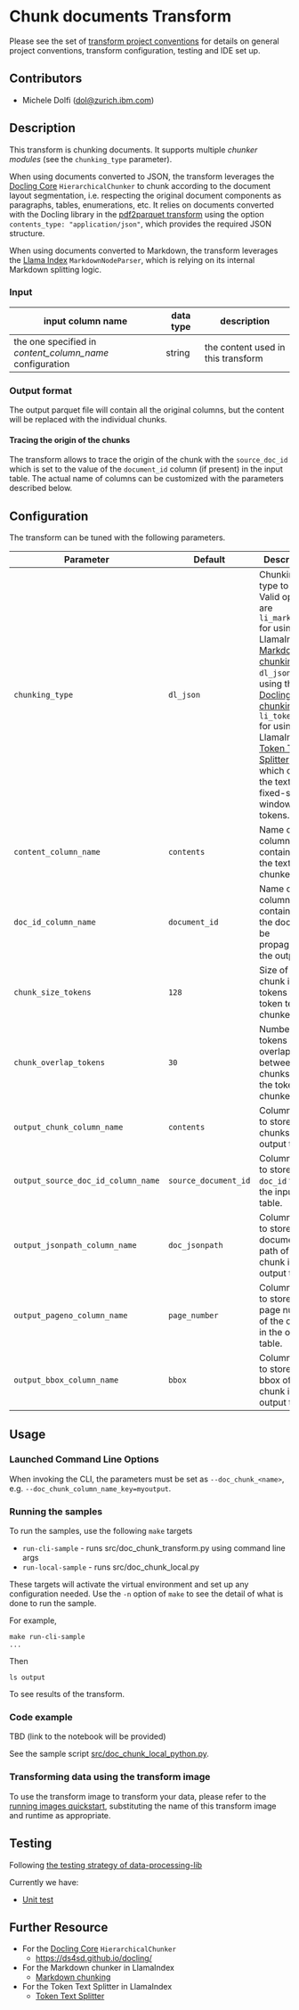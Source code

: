 # Chunk documents Transform 

Please see the set of
[transform project conventions](../../../README.md#transform-project-conventions)
for details on general project conventions, transform configuration,
testing and IDE set up.

## Contributors

- Michele Dolfi (dol@zurich.ibm.com)

## Description 

This transform is chunking documents. It supports multiple _chunker modules_ (see the `chunking_type` parameter).

When using documents converted to JSON, the transform leverages the [Docling Core](https://github.com/DS4SD/docling-core) `HierarchicalChunker`
to chunk according to the document layout segmentation, i.e. respecting the original document components as paragraphs, tables, enumerations, etc.
It relies on documents converted with the Docling library in the [pdf2parquet transform](../../pdf2parquet/python/README.md) using the option `contents_type: "application/json"`,
which provides the required JSON structure.

When using documents converted to Markdown, the transform leverages the [Llama Index](https://docs.llamaindex.ai/en/stable/module_guides/loading/node_parsers/modules/#markdownnodeparser) `MarkdownNodeParser`, which is relying on its internal Markdown splitting logic.


### Input 

| input column name | data type | description |
|-|-|-|
| the one specified in _content_column_name_ configuration | string | the content used in this transform |


### Output format

The output parquet file will contain all the original columns, but the content will be replaced with the individual chunks.


#### Tracing the origin of the chunks

The transform allows to trace the origin of the chunk with the `source_doc_id` which is set to the value of the `document_id` column (if present) in the input table.
The actual name of columns can be customized with the parameters described below.


## Configuration

The transform can be tuned with the following parameters.


| Parameter  | Default  | Description  |
|------------|----------|--------------|
| `chunking_type`        | `dl_json` | Chunking type to apply. Valid options are `li_markdown` for using the LlamaIndex [Markdown chunking](https://docs.llamaindex.ai/en/stable/module_guides/loading/node_parsers/modules/#markdownnodeparser), `dl_json` for using the [Docling JSON chunking](https://github.com/DS4SD/docling), `li_token_text` for using the LlamaIndex [Token Text Splitter](https://docs.llamaindex.ai/en/stable/api_reference/node_parsers/token_text_splitter/), which chunks the text into fixed-sized windows of tokens. |
| `content_column_name`        | `contents` | Name of the column containing the text to be chunked. |
| `doc_id_column_name`         | `document_id` | Name of the column containing the doc_id to be propagated in the output. |
| `chunk_size_tokens`          | `128` | Size of the chunk in tokens for the token text chunker. |
| `chunk_overlap_tokens`       | `30` | Number of tokens overlapping between chunks for the token text chunker. |
| `output_chunk_column_name`   | `contents` | Column name to store the chunks in the output table. |
| `output_source_doc_id_column_name`   | `source_document_id` | Column name to store the `doc_id` from the input table. |
| `output_jsonpath_column_name`| `doc_jsonpath` | Column name to store the document path of the chunk in the output table. |
| `output_pageno_column_name`  | `page_number` | Column name to store the page number of the chunk in the output table. |
| `output_bbox_column_name`    | `bbox` | Column name to store the bbox of the chunk in the output table. |



## Usage

### Launched Command Line Options 

When invoking the CLI, the parameters must be set as `--doc_chunk_<name>`, e.g. `--doc_chunk_column_name_key=myoutput`.


### Running the samples
To run the samples, use the following `make` targets

* `run-cli-sample` - runs src/doc_chunk_transform.py using command line args
* `run-local-sample` - runs src/doc_chunk_local.py

These targets will activate the virtual environment and set up any configuration needed.
Use the `-n` option of `make` to see the detail of what is done to run the sample.

For example, 
```shell
make run-cli-sample
...
```
Then 
```shell
ls output
```
To see results of the transform.

### Code example

TBD (link to the notebook will be provided)

See the sample script [src/doc_chunk_local_python.py](src/doc_chunk_local_python.py).


### Transforming data using the transform image

To use the transform image to transform your data, please refer to the 
[running images quickstart](../../../../doc/quick-start/run-transform-image.md),
substituting the name of this transform image and runtime as appropriate.

## Testing

Following [the testing strategy of data-processing-lib](../../../../data-processing-lib/doc/transform-testing.md)

Currently we have:
- [Unit test](test/test_doc_chunk_python.py)


## Further Resource

- For the [Docling Core](https://github.com/DS4SD/docling-core) `HierarchicalChunker`
  - <https://ds4sd.github.io/docling/>
- For the Markdown chunker in LlamaIndex
  - [Markdown chunking](https://docs.llamaindex.ai/en/stable/module_guides/loading/node_parsers/modules/#markdownnodeparser)
- For the Token Text Splitter in LlamaIndex
  - [Token Text Splitter](https://docs.llamaindex.ai/en/stable/api_reference/node_parsers/token_text_splitter/)
